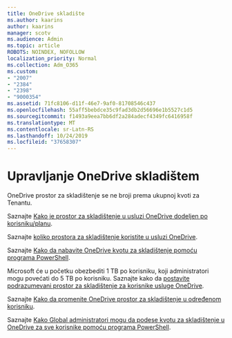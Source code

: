 ```yaml
---
title: OneDrive skladište
ms.author: kaarins
author: kaarins
manager: scotv
ms.audience: Admin
ms.topic: article
ROBOTS: NOINDEX, NOFOLLOW
localization_priority: Normal
ms.collection: Adm_O365
ms.custom:
- "2007"
- "2384"
- "2398"
- "9000354"
ms.assetid: 71fc8106-d11f-46e7-9af0-81708546c437
ms.openlocfilehash: 55aff5bebdce35c9fad3db2d56696e1b5527c1d5
ms.sourcegitcommit: f1493a9eea7bb6df2a284adecf4349fc6416958f
ms.translationtype: MT
ms.contentlocale: sr-Latn-RS
ms.lasthandoff: 10/24/2019
ms.locfileid: "37658307"
---
```

# <a name="manage-your-onedrive-storage"></a>Upravljanje OneDrive skladištem

OneDrive prostor za skladištenje se ne broji prema ukupnoj kvoti za Tenantu. 

Saznajte [Kako je prostor za skladištenje u usluzi OneDrive dodeljen po korisniku/planu](https://docs.microsoft.com/office365/servicedescriptions/onedrive-for-business-service-description?redirectedfrom=MSDN#storage-space-per-user).

Saznajte [koliko prostora za skladištenje koristite u usluzi OneDrive](https://support.office.com/article/manage-your-onedrive-for-business-storage-31519161-059c-4764-b6f8-f5cd29f7fe68).

Saznajte [Kako da nabavite OneDrive kvotu za skladištenje pomoću programa PowerShell](https://gallery.technet.microsoft.com/scriptcenter/OneDrive-for-Business-0cb45614).

Microsoft će u početku obezbediti 1 TB po korisniku, koji administratori mogu povećati do 5 TB po korisniku. Saznajte kako da [postavite podrazumevani prostor za skladištenje za korisnike usluge OneDrive](https://docs.microsoft.com/onedrive/set-default-storage-space).

Saznajte [Kako da promenite OneDrive prostor za skladištenje u određenom korisniku](https://docs.microsoft.com/onedrive/change-user-storage).

Saznajte [Kako Global administratori mogu da podese kvotu za skladištenje u OneDrive za sve korisnike pomoću programa PowerShell](https://gallery.technet.microsoft.com/office/How-to-set-OneDrive-for-8b61365b).
  